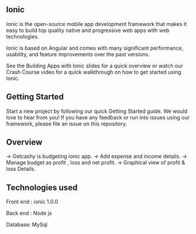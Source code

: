 Ionic
-----------

Ionic is the open-source mobile app development framework that makes it easy to build top quality native and progressive web apps with web technologies.

Ionic is based on Angular and comes with many significant performance, usability, and feature improvements over the past versions.

See the Building Apps with Ionic slides for a quick overview or watch our Crash Course video for a quick walkthrough on how to get started using Ionic.

Getting Started
--------------------
Start a new project by following our quick Getting Started guide. We would love to hear from you! If you have any feedback or run into issues using our framework, please file an issue on this repository.


Overview
------------------
-> Getcashy is budgeting ionic app.
-> Add expense and income details.
-> Manage budget as profit , loss and net profit.
-> Graphical view of profit & loss Details.

Technologies used
----------------------
Front end :
	ionic 1.0.0
	
Back end :
	Node js
		
Database:
	MySql

